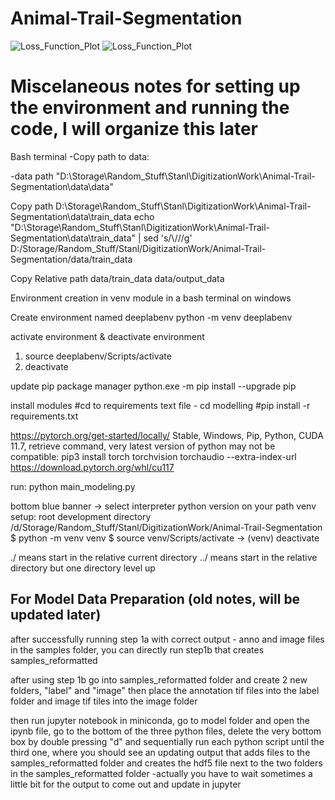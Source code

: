 # Animal-Trail-Segmentation


![Loss_Function_Plot](https://cdn.discordapp.com/attachments/1077799518667559012/1088896030352883772/image.png)
![Loss_Function_Plot](https://cdn.discordapp.com/attachments/1077799518667559012/1088896806668218509/image.png)

# Miscelaneous notes for setting up the environment and running the code, I will organize this later

Bash terminal
-Copy path to data:

-data path
"D:\Storage\Random_Stuff\Stanl\DigitizationWork\Animal-Trail-Segmentation\data\data"

Copy path
D:\Storage\Random_Stuff\Stanl\DigitizationWork\Animal-Trail-Segmentation\data\train_data
echo "D:\Storage\Random_Stuff\Stanl\DigitizationWork\Animal-Trail-Segmentation\data\train_data" | sed 's/\\/\//g'
D:/Storage/Random_Stuff/Stanl/DigitizationWork/Animal-Trail-Segmentation/data/train_data

Copy Relative path
data/train_data
data/output_data

Environment creation in venv module in a bash terminal on windows

Create environment named deeplabenv
python -m venv deeplabenv

activate environment & deactivate environment
1. source deeplabenv/Scripts/activate
2. deactivate 

update pip package manager
python.exe -m pip install --upgrade pip

install modules
#cd to requirements text file - cd modelling
#pip install -r requirements.txt

https://pytorch.org/get-started/locally/
Stable, Windows, Pip, Python, CUDA 11.7, retrieve command, very latest version of python may not be compatible:
pip3 install torch torchvision torchaudio --extra-index-url https://download.pytorch.org/whl/cu117

run:
python main_modeling.py

bottom blue banner -> select interpreter python version on your path
venv setup: 
root development directory /d/Storage/Random_Stuff/Stanl/DigitizationWork/Animal-Trail-Segmentation
$ python -m venv venv
$ source venv/Scripts/activate 
-> (venv)
deactivate

./ means start in the relative current directory 
../ means start in the relative directory but one directory level up 


## For Model Data Preparation (old notes, will be updated later)

after successfully running step 1a with correct output - anno and image files in the samples folder, 
you can directly run step1b that creates samples_reformatted

after using step 1b go into samples_reformatted folder and create 2 new folders, "label" and "image"
then place the annotation tif files into the label folder and image tif tiles into the image folder

then run jupyter notebook in miniconda, go to model folder and open the ipynb file, go to the
bottom of the three python files, delete the very bottom box by double pressing "d" and sequentially
run each python script until the third one, where you should see an updating output that adds files to the
samples_reformatted folder and creates the hdf5 file next to the two folders in the samples_reformatted folder
-actually you have to wait sometimes a little bit for the output to come out and update in jupyter
